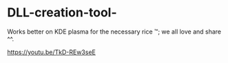 # DLL-creation-tool-

Works better on KDE plasma for the necessary rice ™; we all love and share ^^.

https://youtu.be/TkD-REw3seE
